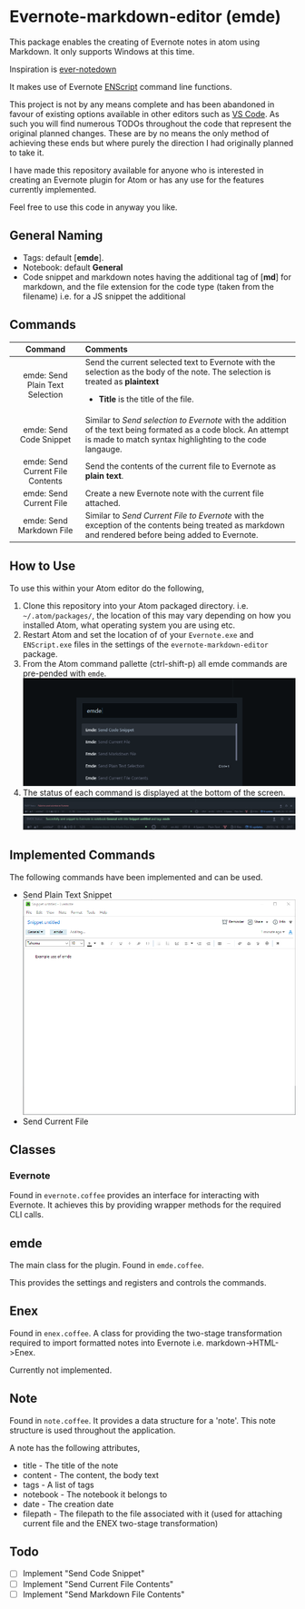 # Evernote-markdown-editor (emde)
This package enables the creating of Evernote notes in atom using Markdown.
It only supports Windows at this time.

Inspiration is [ever-notedown](https://atom.io/packages/ever-notedown)

It makes use of Evernote [ENScript](https://dev.evernote.com/doc/articles/enscript.php) command line functions.

This project is not by any means complete and has been abandoned in favour of existing options available in other editors such as [VS Code](https://marketplace.visualstudio.com/items?itemName=rhapsodyn.vscode-evernote). As such you will find numerous TODOs throughout the code that represent the original planned changes. These are by no means the only method of achieving these ends but where purely the direction I had originally planned to take it.

I have made this repository available for anyone who is interested in creating an Evernote plugin for Atom or has any use for the features currently implemented.

Feel free to use this code in anyway you like.

## General Naming
+ Tags: default [**emde**].
+ Notebook: default **General**
+ Code snippet and markdown notes having the additional tag of [**md**] for markdown, and the file extension for the code type (taken from the filename) i.e. for a JS snippet the additional

## Commands
Command | Comments
:---:|:---
emde: Send Plain Text Selection | Send the current selected text to Evernote with the selection as the body of the note. The selection is treated as **plaintext** <ul><li>**Title** is the title of the file.</li></ul>
emde: Send Code Snippet | Similar to _Send selection to Evernote_ with the addition of the text being formated as a code block. An attempt is made to match syntax highlighting to the code langauge.
emde: Send Current File Contents | Send the contents of the current file to Evernote as **plain text**.
emde: Send Current File| Create a new Evernote note with the current file attached.
emde: Send Markdown File | Similar to _Send Current File to Evernote_ with the exception of the contents being treated as markdown and rendered before being added to Evernote.


## How to Use
To use this within your Atom editor do the following,
1. Clone this repository into your Atom packaged directory. i.e. ``~/.atom/packages/``, the location of this may vary depending on how you installed Atom, what operating system you are using etc.
2. Restart Atom and set the location of of your ``Evernote.exe`` and ``ENScript.exe`` files in the settings of the ``evernote-markdown-editor`` package.
3. From the Atom command pallette (ctrl-shift-p) all emde commands are pre-pended with ``emde``.
    ![Command Pallette](img/command-pallette.png)
4. The status of each command is displayed at the bottom of the screen.
    ![Emde status](img/emde-status.png)
    ![Send plain text snippet Atom Example](img/atom-send-plain-text.png)

## Implemented Commands
The following commands have been implemented and can be used.
+ Send Plain Text Snippet
    ![Send plain text snippet Evernote Example](img/evernote-send-plain-text.png)
+ Send Current File

## Classes
### Evernote
Found in ``evernote.coffee`` provides an interface for interacting with Evernote. It achieves this by providing wrapper methods for the required CLI calls.

## emde
The main class for the plugin. Found in ``emde.coffee``.

This provides the settings and registers and controls the commands.

## Enex
Found in ``enex.coffee``. A class for providing the two-stage transformation required to import formatted notes into Evernote
i.e. markdown->HTML->Enex.

Currently not implemented.

## Note
Found in ``note.coffee``. It provides a data structure for a 'note'. This note structure is used throughout the application.

A note has the following attributes,
+ title - The title of the note
+ content - The content, the body text
+ tags - A list of tags
+ notebook - The notebook it belongs to
+ date - The creation date
+ filepath - The filepath to the file associated with it (used for attaching current file and the ENEX two-stage transformation)

## Todo
- [ ] Implement "Send Code Snippet"
- [ ] Implement "Send Current File Contents"
- [ ] Implement "Send Markdown File Contents"